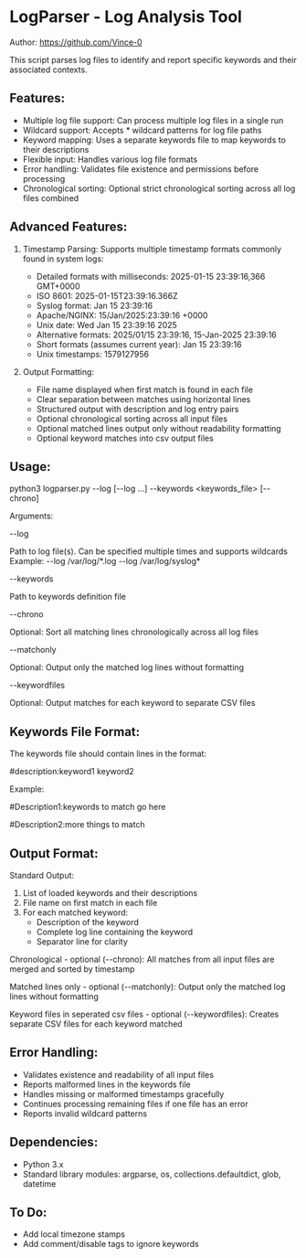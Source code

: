 LogParser - Log Analysis Tool
===================================

Author: https://github.com/Vince-0

This script parses log files to identify and report specific keywords and their associated
contexts.

Features:
---------
- Multiple log file support: Can process multiple log files in a single run
- Wildcard support: Accepts * wildcard patterns for log file paths
- Keyword mapping: Uses a separate keywords file to map keywords to their descriptions
- Flexible input: Handles various log file formats
- Error handling: Validates file existence and permissions before processing
- Chronological sorting: Optional strict chronological sorting across all log files combined

Advanced Features:
----------------
1. Timestamp Parsing:
   Supports multiple timestamp formats commonly found in system logs:
   - Detailed formats with milliseconds: 2025-01-15 23:39:16,366 GMT+0000
   - ISO 8601: 2025-01-15T23:39:16.366Z
   - Syslog format: Jan 15 23:39:16
   - Apache/NGINX: 15/Jan/2025:23:39:16 +0000
   - Unix date: Wed Jan 15 23:39:16 2025
   - Alternative formats: 2025/01/15 23:39:16, 15-Jan-2025 23:39:16
   - Short formats (assumes current year): Jan 15 23:39:16
   - Unix timestamps: 1579127956

2. Output Formatting:
   - File name displayed when first match is found in each file
   - Clear separation between matches using horizontal lines
   - Structured output with description and log entry pairs
   - Optional chronological sorting across all input files
   - Optional matched lines output only without readability formatting
   - Optional keyword matches into csv output files

Usage:
------
python3 logparser.py --log <logfile1> [--log <logfile2> ...] --keywords <keywords_file> [--chrono]

Arguments:

  --log        
  
  Path to log file(s). Can be specified multiple times and supports wildcards
               Example: --log /var/log/*.log --log /var/log/syslog\*
               
  --keywords   
  
  Path to keywords definition file
  
  --chrono     
  
  Optional: Sort all matching lines chronologically across all log files
  
  --matchonly    
  
  Optional: Output only the matched log lines without formatting
    
  --keywordfiles 
  
  Optional: Output matches for each keyword to separate CSV files

Keywords File Format:
-------------------
The keywords file should contain lines in the format:

#description:keyword1 keyword2

Example:

#Description1:keywords to match go here

#Description2:more things to match

Output Format:
-------------
Standard Output:
1. List of loaded keywords and their descriptions
2. File name on first match in each file
3. For each matched keyword:
   - Description of the keyword
   - Complete log line containing the keyword
   - Separator line for clarity

Chronological - optional (--chrono): All matches from all input files are merged and sorted by timestamp

Matched lines only - optional (--matchonly): Output only the matched log lines without formatting

Keyword files in seperated csv files - optional (--keywordfiles): Creates separate CSV files for each keyword matched

Error Handling:
--------------
- Validates existence and readability of all input files
- Reports malformed lines in the keywords file
- Handles missing or malformed timestamps gracefully
- Continues processing remaining files if one file has an error
- Reports invalid wildcard patterns

Dependencies:
------------
- Python 3.x
- Standard library modules: argparse, os, collections.defaultdict, glob, datetime

To Do:
------------
- Add local timezone stamps
- Add comment/disable tags to ignore keywords 
